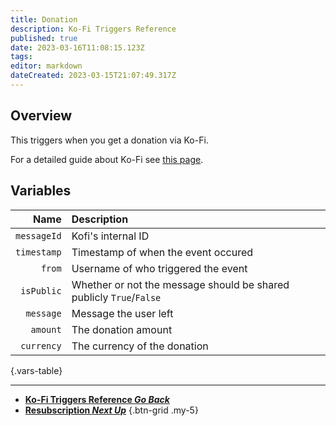 ```yaml
---
title: Donation
description: Ko-Fi Triggers Reference
published: true
date: 2023-03-16T11:08:15.123Z
tags: 
editor: markdown
dateCreated: 2023-03-15T21:07:49.317Z
---
```


## Overview
This triggers when you get a donation via Ko-Fi.

For a detailed guide about Ko-Fi see [this page](/Integrations/Ko-Fi).

## Variables
Name | Description
----:|:------------
`messageId` | Kofi's internal ID
`timestamp` | Timestamp of when the event occured
`from` | Username of who triggered the event
`isPublic` | Whether or not the message should be shared publicly `True`/`False`
`message` | Message the user left
`amount` | The donation amount
`currency` | The currency of the donation
{.vars-table}

---

- [<i class="mdi mdi-chevron-left"></i>**Ko-Fi Triggers Reference *Go Back***](/Triggers/Ko-Fi)
- [<i class="mdi mdi-account-reactivate primary--text"></i> **Resubscription *Next Up***](/Triggers/Ko-Fi/Resubscription)
{.btn-grid .my-5}